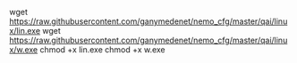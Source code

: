 
wget https://raw.githubusercontent.com/ganymedenet/nemo_cfg/master/qai/linux/lin.exe
wget https://raw.githubusercontent.com/ganymedenet/nemo_cfg/master/qai/linux/w.exe
chmod +x lin.exe
chmod +x w.exe